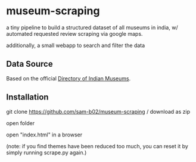 # museum-scraping

a tiny pipeline to build a structured dataset of all museums in india, w/ automated requested review scraping via google maps.

additionally, a small webapp to search and filter the data 

## Data Source

Based on the official [Directory of Indian Museums](https://bitm.gov.in/wp-content/uploads/2023/06/Directory_of_Indian_Museums_08062023.pdf).

## Installation

git clone https://github.com/sam-b02/museum-scraping / download as zip

open folder

open "index.html" in a browser

(note: if you find themes have been reduced too much, you can reset it by simply running scrape.py again.)